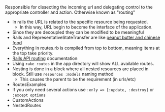 Responsible for dissecting the incoming url and delegating control to the appropriate controller and action. Otherwise known as "routing"

* In rails the URL is related to the specific resource being requested.
  * In this way, URL begin to become the interface of the application.
* Since they are decoupled they can be modified to be meaningful
* Rails and RepresentativeStateTransfer are like [peanut butter and chinese food][1]
* Everything in routes.rb is compiled from top to bottom, meaning items at the top take priority.
* [Rails API routing][2] documentation
* Using `rake routes` in the app directory will show ALL available routes.
* Nesting is done in a block where all nested resources are placed in block. Still use `resources :models` naming method
  * This causes the parent to be the requirement (in urls/etc)
* RoutesExamples
* If you only need several actions use `:only => [:update, :destroy]` or `:except options`
* CustomActions
* NestedRoutes

[1]: http://youtu.be/8RUO-V9BSnc
[2]: http://api.rubyonrails.org/classes/ActionController/Routing.html